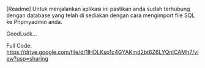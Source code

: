 [Readme]
Untuk menjalankan aplikasi ini pastikan anda sudah terhubung dengan database yang telah di sediakan dengan cara mengimport file SQL ke Phpmyadmin anda.

GoodLuck...

Full Code: https://drive.google.com/file/d/1lHDLKsp1c4GYAKmd2bt6Z6LYQnICAMh7/view?usp=sharing
